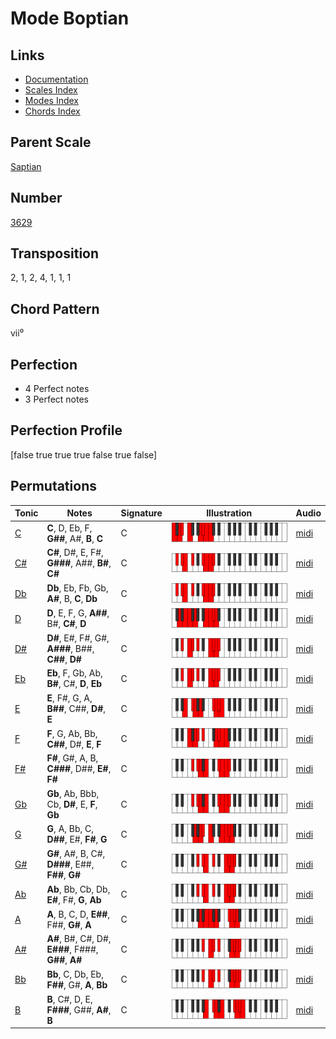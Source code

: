 # Mode Boptian

## Links

- [Documentation](README.md)
- [Scales Index](Scales.md)
- [Modes Index](Modes.md)
- [Chords Index](Chords.md)

## Parent Scale

[Saptian](ScaleSaptian.md)

## Number

[3629](https://ianring.com/musictheory/scales/3629)

## Transposition

2, 1, 2, 4, 1, 1, 1

## Chord Pattern

vii⁰

## Perfection

- 4 Perfect notes
- 3 Perfect notes

## Perfection Profile

[false true true true false true false]

## Permutations

| Tonic | Notes | Signature | Illustration | Audio |
|-------|-------|-----------|--------------|-------|
| [C](ModeCNaturalBoptian.md) | **C**, D, Eb, F, **G##**, A#, **B**, **C** | C | ![CNaturalBoptian](ModeCNaturalBoptian.png) | [midi](https://github.com/edipermadi/music/blob/main/docs/ModeCNaturalBoptian.mid?raw=true) |
| [C#](ModeCSharpBoptian.md) | **C#**, D#, E, F#, **G###**, A##, **B#**, **C#** | C | ![CSharpBoptian](ModeCSharpBoptian.png) | [midi](https://github.com/edipermadi/music/blob/main/docs/ModeCSharpBoptian.mid?raw=true) |
| [Db](ModeDFlatBoptian.md) | **Db**, Eb, Fb, Gb, **A#**, B, **C**, **Db** | C | ![DFlatBoptian](ModeDFlatBoptian.png) | [midi](https://github.com/edipermadi/music/blob/main/docs/ModeDFlatBoptian.mid?raw=true) |
| [D](ModeDNaturalBoptian.md) | **D**, E, F, G, **A##**, B#, **C#**, **D** | C | ![DNaturalBoptian](ModeDNaturalBoptian.png) | [midi](https://github.com/edipermadi/music/blob/main/docs/ModeDNaturalBoptian.mid?raw=true) |
| [D#](ModeDSharpBoptian.md) | **D#**, E#, F#, G#, **A###**, B##, **C##**, **D#** | C | ![DSharpBoptian](ModeDSharpBoptian.png) | [midi](https://github.com/edipermadi/music/blob/main/docs/ModeDSharpBoptian.mid?raw=true) |
| [Eb](ModeEFlatBoptian.md) | **Eb**, F, Gb, Ab, **B#**, C#, **D**, **Eb** | C | ![EFlatBoptian](ModeEFlatBoptian.png) | [midi](https://github.com/edipermadi/music/blob/main/docs/ModeEFlatBoptian.mid?raw=true) |
| [E](ModeENaturalBoptian.md) | **E**, F#, G, A, **B##**, C##, **D#**, **E** | C | ![ENaturalBoptian](ModeENaturalBoptian.png) | [midi](https://github.com/edipermadi/music/blob/main/docs/ModeENaturalBoptian.mid?raw=true) |
| [F](ModeFNaturalBoptian.md) | **F**, G, Ab, Bb, **C##**, D#, **E**, **F** | C | ![FNaturalBoptian](ModeFNaturalBoptian.png) | [midi](https://github.com/edipermadi/music/blob/main/docs/ModeFNaturalBoptian.mid?raw=true) |
| [F#](ModeFSharpBoptian.md) | **F#**, G#, A, B, **C###**, D##, **E#**, **F#** | C | ![FSharpBoptian](ModeFSharpBoptian.png) | [midi](https://github.com/edipermadi/music/blob/main/docs/ModeFSharpBoptian.mid?raw=true) |
| [Gb](ModeGFlatBoptian.md) | **Gb**, Ab, Bbb, Cb, **D#**, E, **F**, **Gb** | C | ![GFlatBoptian](ModeGFlatBoptian.png) | [midi](https://github.com/edipermadi/music/blob/main/docs/ModeGFlatBoptian.mid?raw=true) |
| [G](ModeGNaturalBoptian.md) | **G**, A, Bb, C, **D##**, E#, **F#**, **G** | C | ![GNaturalBoptian](ModeGNaturalBoptian.png) | [midi](https://github.com/edipermadi/music/blob/main/docs/ModeGNaturalBoptian.mid?raw=true) |
| [G#](ModeGSharpBoptian.md) | **G#**, A#, B, C#, **D###**, E##, **F##**, **G#** | C | ![GSharpBoptian](ModeGSharpBoptian.png) | [midi](https://github.com/edipermadi/music/blob/main/docs/ModeGSharpBoptian.mid?raw=true) |
| [Ab](ModeAFlatBoptian.md) | **Ab**, Bb, Cb, Db, **E#**, F#, **G**, **Ab** | C | ![AFlatBoptian](ModeAFlatBoptian.png) | [midi](https://github.com/edipermadi/music/blob/main/docs/ModeAFlatBoptian.mid?raw=true) |
| [A](ModeANaturalBoptian.md) | **A**, B, C, D, **E##**, F##, **G#**, **A** | C | ![ANaturalBoptian](ModeANaturalBoptian.png) | [midi](https://github.com/edipermadi/music/blob/main/docs/ModeANaturalBoptian.mid?raw=true) |
| [A#](ModeASharpBoptian.md) | **A#**, B#, C#, D#, **E###**, F###, **G##**, **A#** | C | ![ASharpBoptian](ModeASharpBoptian.png) | [midi](https://github.com/edipermadi/music/blob/main/docs/ModeASharpBoptian.mid?raw=true) |
| [Bb](ModeBFlatBoptian.md) | **Bb**, C, Db, Eb, **F##**, G#, **A**, **Bb** | C | ![BFlatBoptian](ModeBFlatBoptian.png) | [midi](https://github.com/edipermadi/music/blob/main/docs/ModeBFlatBoptian.mid?raw=true) |
| [B](ModeBNaturalBoptian.md) | **B**, C#, D, E, **F###**, G##, **A#**, **B** | C | ![BNaturalBoptian](ModeBNaturalBoptian.png) | [midi](https://github.com/edipermadi/music/blob/main/docs/ModeBNaturalBoptian.mid?raw=true) |
